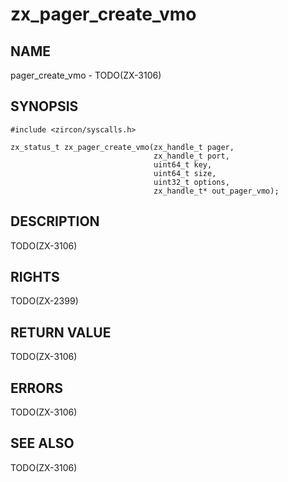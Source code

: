 # zx_pager_create_vmo

## NAME

<!-- Updated by update-docs-from-abigen, do not edit. -->

pager_create_vmo - TODO(ZX-3106)

## SYNOPSIS

<!-- Updated by update-docs-from-abigen, do not edit. -->

```
#include <zircon/syscalls.h>

zx_status_t zx_pager_create_vmo(zx_handle_t pager,
                                zx_handle_t port,
                                uint64_t key,
                                uint64_t size,
                                uint32_t options,
                                zx_handle_t* out_pager_vmo);
```

## DESCRIPTION

TODO(ZX-3106)

## RIGHTS

<!-- Updated by update-docs-from-abigen, do not edit. -->

TODO(ZX-2399)

## RETURN VALUE

TODO(ZX-3106)

## ERRORS

TODO(ZX-3106)

## SEE ALSO

TODO(ZX-3106)
